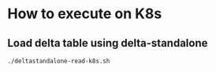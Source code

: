 # How to execute on K8s

## Load delta table using delta-standalone

```
./deltastandalone-read-k8s.sh
```
